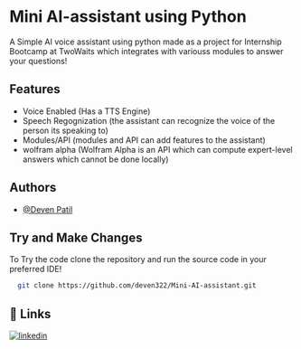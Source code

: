 
# Mini AI-assistant using Python

A Simple AI voice assistant using python made as a project for Internship Bootcamp at TwoWaits which integrates with variouss modules to answer your questions!
## Features

- Voice Enabled (Has a TTS Engine)
- Speech Regognization (the assistant can recognize the voice of the person its speaking to)
- Modules/API (modules and API can add features to the assistant)
- wolfram alpha (Wolfram Alpha is an API which can compute expert-level answers which cannot be done locally)

## Authors

- [@Deven Patil](https://github.com/deven322)
## Try and Make Changes

To Try the code clone the repository and run the source code in your preferred IDE!

```bash
  git clone https://github.com/deven322/Mini-AI-assistant.git
```
## 🔗 Links
[![linkedin](https://img.shields.io/badge/linkedin-0A66C2?style=for-the-badge&logo=linkedin&logoColor=white)](https://www.linkedin.com/in/deven-patil-067530209/)
